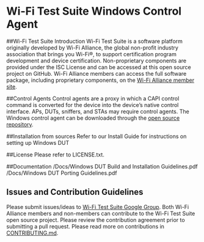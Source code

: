 # **Wi-Fi Test Suite Windows Control Agent**

##Wi-Fi Test Suite Introduction
Wi-Fi Test Suite is a software platform originally developed by Wi-Fi Alliance, the global non-profit industry association that brings you Wi-Fi&reg;, to support certification program development and device certification. Non-proprietary components are provided under the ISC License and can be accessed at this open source project on GitHub. Wi-Fi Alliance members can access the full software package, including proprietary components, on the [Wi-Fi Alliance member site](https://groups.wi-fi.org).

##Control Agents
Control agents are a proxy in which a CAPI control command is converted for the device into the device’s native control interface. APs, DUTs, sniffers, and STAs may require control agents. The Windows control agent can be downloaded through the [open source repository](https://github.com/Wi-FiAlliance/Wi-FiTestSuite-Win-DUT).

##Installation from sources
Refer to our Install Guide for instructions on setting up Windows DUT

##License
Please refer to LICENSE.txt.

##Documentation
/Docs/Windows DUT Build and Installation Guidelines.pdf
/Docs/Windows DUT Porting Guidelines.pdf

## Issues and Contribution Guidelines
Please submit issues/ideas to [Wi-Fi Test Suite Google Group](https://groups.google.com/d/forum/wi-fitestsuite).
Both Wi-Fi Alliance members and non-members can contribute to the Wi-Fi Test Suite open source project. Please review the contribution agreement prior to submitting a pull request.
Please read more on contributions in [CONTRIBUTING.md](https://github.com/Wi-FiTestSuite/Wi-FiTestSuite-Win-DUT/blob/master/CONTRIBUTING.md).
